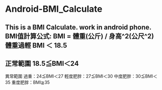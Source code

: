 # Android-BMI_Calculate
This is a BMI Calculate. work in android phone.
BMI值計算公式:    BMI = 體重(公斤) / 身高^2(公尺^2)
體重過輕
BMI ＜ 18.5
-

正常範圍
18.5≦BMI＜24
-

異常範圍
過重：24≦BMI＜27
輕度肥胖：27≦BMI＜30
中度肥胖：30≦BMI＜35
重度肥胖：BMI≧35　 
